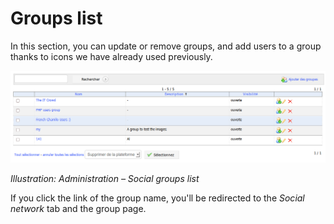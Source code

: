 # Groups list

In this section, you can update or remove groups, and add users to a group thanks to icons we have already used previously.

![](../../.gitbook/assets/groupeliste%20%283%29.png)

_Illustration: Administration – Social groups list_

If you click the link of the group name, you'll be redirected to the _Social network_ tab and the group page.

